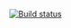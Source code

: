 [![Build status](https://ci.appveyor.com/api/projects/status/70yi14027q9jpmv0?svg=true)](https://ci.appveyor.com/project/DarcenRal/cardorder)